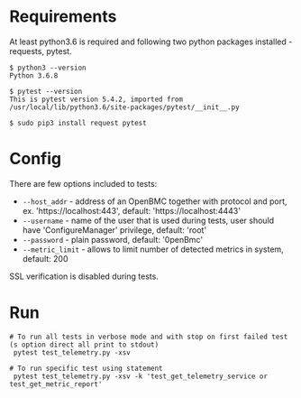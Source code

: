 # Requirements

At least python3.6 is required and following two python packages installed -
requests, pytest.

```
$ python3 --version
Python 3.6.8

$ pytest --version
This is pytest version 5.4.2, imported from /usr/local/lib/python3.6/site-packages/pytest/__init__.py

$ sudo pip3 install request pytest
```

# Config

There are few options included to tests:

- `--host_addr` - address of an OpenBMC together with protocol and port, ex.
  'https://localhost:443', default: 'https://localhost:4443'
- `--username` - name of the user that is used during tests, user should have
  'ConfigureManager' privilege, default: 'root'
- `--password` - plain password, default: '0penBmc'
- `--metric_limit` - allows to limit number of detected metrics in system,
  default: 200

SSL verification is disabled during tests.

# Run

```
# To run all tests in verbose mode and with stop on first failed test (s option direct all print to stdout)
 pytest test_telemetry.py -xsv

# To run specific test using statement
 pytest test_telemetry.py -xsv -k 'test_get_telemetry_service or test_get_metric_report'
```
